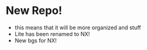 # New Repo!
- this means that it will be more organized and stuff
- Lite has been renamed to NX!
- New bgs for NX!
